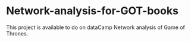 # Network-analysis-for-GOT-books
This project is available to do on dataCamp Network analysis of Game of Thrones.
